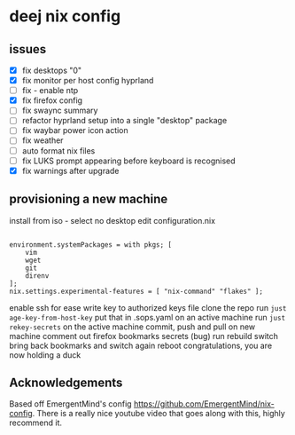 
# deej nix config

## issues

- [x] fix desktops "0"
- [x] fix monitor per host config hyprland
- [ ] fix - enable ntp
- [x] fix firefox config
- [ ] fix swaync summary
- [ ] refactor hyprland setup into a single "desktop" package
- [ ] fix waybar power icon action
- [ ] fix weather
- [ ] auto format nix files
- [ ] fix LUKS prompt appearing before keyboard is recognised
- [x] fix warnings after upgrade

## provisioning a new machine

install from iso - select no desktop
edit configuration.nix
```

environment.systemPackages = with pkgs; [                  
    vim                
    wget                  
    git                  
    direnv                  
];                  
nix.settings.experimental-features = [ "nix-command" "flakes" ];
```
enable ssh for ease
write key to authorized keys file
clone the repo
run `just age-key-from-host-key`
put that in .sops.yaml on an active machine
run `just rekey-secrets` on the active machine commit, push and pull on new machine
comment out firefox bookmarks secrets (bug)
run rebuild switch
bring back bookmarks and switch again
reboot
congratulations, you are now holding a duck




## Acknowledgements

Based off EmergentMind's config https://github.com/EmergentMind/nix-config. There is a really nice youtube video that goes along with this, highly recommend it. 